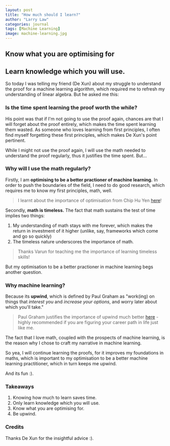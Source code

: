 ```yaml
---
layout: post
title: "How much should I learn?"
author: "Larry Law"
categories: journal
tags: [Machine Learning]
image: machine-learning.jpg
---
```

<!-- <div align="center">
    <i>"Go down deep enough into anything and you will find mathematics." - Dean Schlicter</i>
</div> -->

<!-- Target Audience: Engineers -->
<!-- Purpose of writing: Share this important piece of advice with others -->


## Know what you are optimising for
## Learn knowledge which you will use.




So today I was telling my friend (De Xun) about my struggle to understand the proof for a machine learning algorithm, which required me to refresh my understanding of linear algebra. But he asked me this:

### Is the time spent learning the proof worth the while?

His point was that if I'm not going to use the proof again, chances are that I will forget about the proof entirely, which makes the time spent learning them wasted. As someone who loves learning from first principles, I often find myself forgetting these first principles, which makes De Xun's point pertinent. 


While I might not use the proof again, I will use the math needed to understand the proof regularly, thus it justifies the time spent. But...

### Why will I use the math regularly?

Firstly, I am **optimising to be a better practioner of machine learning.** In order to push the boundaries of the field, I need to do good research, which requires me to know my first principles, math, well.

> I learnt about the importance of optimisation from Chip Hu Yen [here](https://huyenchip.com/2018/10/08/career-advice-recent-cs-graduates.html)!

Secondly, **math is timeless.** The fact that math sustains the test of time implies two things:
1. My understanding of math stays with me forever, which makes the return in investment of it higher (unlike, say, frameworks which come and go so quickly)
2. The timeless nature underscores the importance of math.
> Thanks Varun for teaching me the importance of learning timeless skills!

But my optimisation to be a better practioner in machine learning begs another question.

### Why machine learning?
Because its **upwind**, which is defined by Paul Graham as "work(ing) on things that _interest you_ and _increase your options_, and worry later about which you'll take." 
>Paul Graham justifies the importance of upwind much better [here](http://www.paulgraham.com/hs.html) - highly recommended if you are figuring your career path in life just like me.

The fact that I love math, coupled with the prospects of machine learning, is the reason why I chose to craft my narrative in machine learning.

So yea, I will continue learning the proofs, for it improves my foundations in maths, which is important to my optimisation to be a better machine learning practitioner, which in turn keeps me upwind.

And its fun :).

### Takeaways
1. Knowing how much to learn saves time.
2. Only learn knowledge which you will use.
3. Know what you are optimising for.
4. Be upwind.

### Credits
Thanks De Xun for the insightful advice :).